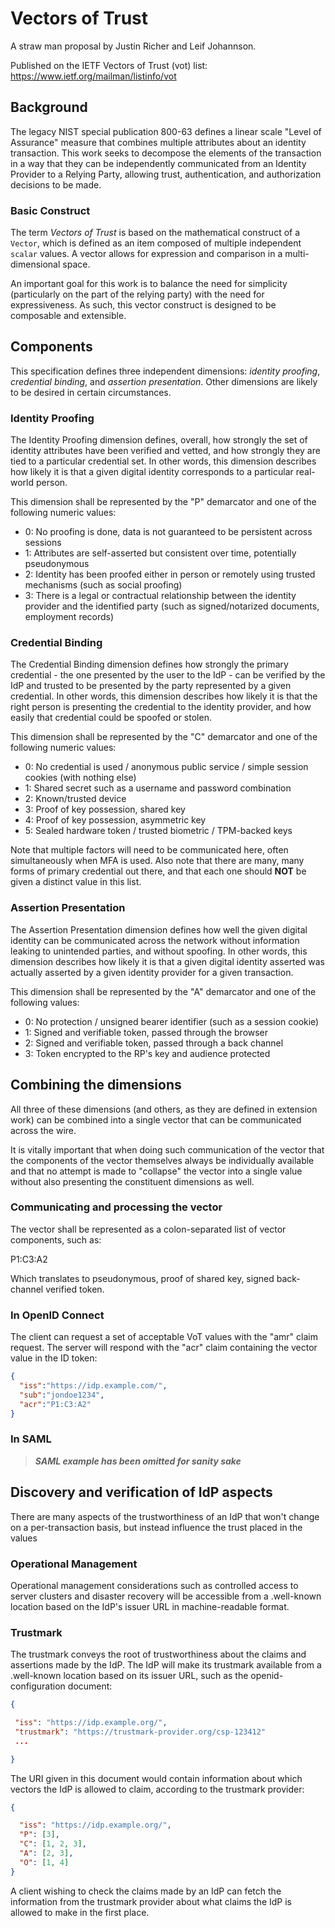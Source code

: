 # Vectors of Trust

A straw man proposal by Justin Richer and Leif Johannson.

Published on the IETF Vectors of Trust (vot) list: https://www.ietf.org/mailman/listinfo/vot

## Background

The legacy NIST special publication 800-63 defines a linear scale "Level of Assurance" measure that combines multiple attributes about an identity transaction. This work seeks to decompose the elements of the transaction in a way that they can be independently communicated from an Identity Provider to a Relying Party, allowing trust, authentication, and authorization decisions to be made.

### Basic Construct

The term *Vectors of Trust* is based on the mathematical construct of a `Vector`, which is defined as an item composed of multiple independent `scalar` values. A vector allows for expression and comparison in a multi-dimensional space.

An important goal for this work is to balance the need for simplicity (particularly on the part of the relying party) with the need for expressiveness. As such, this vector construct is designed to be composable and extensible. 

## Components

This specification defines three independent dimensions: *identity proofing*, *credential binding*, and *assertion presentation*. Other dimensions are likely to be desired in certain circumstances.

### Identity Proofing

The Identity Proofing dimension defines, overall, how strongly the set of identity attributes have been verified and vetted, and how strongly they are tied to a particular credential set. In other words, this dimension describes how likely it is that a given digital identity corresponds to a particular real-world person.

This dimension shall be represented by the "P" demarcator and one of the following numeric values:

* 0: No proofing is done, data is not guaranteed to be persistent across sessions
* 1: Attributes are self-asserted but consistent over time, potentially pseudonymous
* 2: Identity has been proofed either in person or remotely using trusted mechanisms (such as social proofing)
* 3: There is a legal or contractual relationship between the identity provider and the identified party (such as signed/notarized documents, employment records)

### Credential Binding

The Credential Binding dimension defines how strongly the primary credential - the one presented by the user to the IdP - can be verified by the IdP and trusted to be presented by the party represented by a given credential. In other words, this dimension describes how likely it is that the right person is presenting the credential to the identity provider, and how easily that credential could be spoofed or stolen.

This dimension shall be represented by the "C" demarcator and one of the following numeric values:

* 0: No credential is used / anonymous public service / simple session cookies (with nothing else)
* 1: Shared secret such as a username and password combination
* 2: Known/trusted device
* 3: Proof of key possession, shared key
* 4: Proof of key possession, asymmetric key
* 5: Sealed hardware token / trusted biometric / TPM-backed keys

Note that multiple factors will need to be communicated here, often simultaneously when MFA is used. Also note that there are many, many forms of primary credential out there, and that each one should **NOT** be given a distinct value in this list.


### Assertion Presentation

The Assertion Presentation dimension defines how well the given digital identity can be communicated across the network without information leaking to unintended parties, and without spoofing. In other words, this dimension describes how likely it is that a given digital identity asserted was actually asserted by a given identity provider for a given transaction.

This dimension shall be represented by the "A" demarcator and one of the following values:

* 0: No protection / unsigned bearer identifier (such as a session cookie)
* 1: Signed and verifiable token, passed through the browser
* 2: Signed and verifiable token, passed through a back channel
* 3: Token encrypted to the RP's key and audience protected


## Combining the dimensions

All three of these dimensions (and others, as they are defined in extension work) can be combined into a single vector that can be communicated across the wire.

It is vitally important that when doing such communication of the vector that the components of the vector themselves always be individually available and that no attempt is made to "collapse" the vector into a single value without also presenting the constituent dimensions as well.

### Communicating and processing the vector

The vector shall be represented as a colon-separated list of vector components, such as:

P1:C3:A2

Which translates to pseudonymous, proof of shared key, signed back-channel verified token.

### In OpenID Connect

The client can request a set of acceptable VoT values with the "amr" claim request. The server will respond with the "acr" claim containing the vector value in the ID token:

```json
{
  "iss":"https://idp.example.com/",
  "sub":"jondoe1234",
  "acr":"P1:C3:A2"
}
```

### In SAML

> ***SAML example has been omitted for sanity sake***

## Discovery and verification of IdP aspects

There are many aspects of the trustworthiness of an IdP that won't change on a per-transaction basis, but instead influence the trust placed in the values

### Operational Management

Operational management considerations such as controlled access to server clusters and disaster recovery will be accessible from a .well-known location based on the IdP's issuer URL in machine-readable format.

### Trustmark

The trustmark conveys the root of trustworthiness about the claims and assertions made by the IdP. The IdP will make its trustmark available from a .well-known location based on its issuer URL, such as the openid-configuration document:


```json
{

 "iss": "https://idp.example.org/",
 "trustmark": "https://trustmark-provider.org/csp-123412"
 ...

}
```
 

The URI given in this document would contain information about which vectors the IdP is allowed to claim, according to the trustmark provider:

 
```json
{

  "iss": "https://idp.example.org/",
  "P": [3],
  "C": [1, 2, 3],
  "A": [2, 3],
  "O": [1, 4]
}
```

A client wishing to check the claims made by an IdP can fetch the information from the trustmark provider about what claims the IdP is allowed to make in the first place.